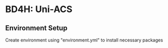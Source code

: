 # BD4H: Uni-ACS

## Environment Setup
Create environment using "environment.yml" to install necessary packages
